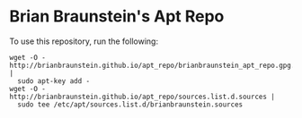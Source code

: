 
# Brian Braunstein's Apt Repo

To use this repository, run the following:

```
wget -O - http://brianbraunstein.github.io/apt_repo/brianbraunstein_apt_repo.gpg.key |
  sudo apt-key add -
wget -O - http://brianbraunstein.github.io/apt_repo/sources.list.d.sources |
  sudo tee /etc/apt/sources.list.d/brianbraunstein.sources
```

